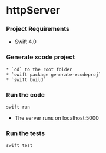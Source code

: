 # httpServer

### Project Requirements

* Swift 4.0

### Generate xcode project

```
* `cd` to the root folder
* `swift package generate-xcodeproj`
* `swift build`
```

### Run the code

```swift run```
* The server runs on localhost:5000

### Run the tests

```swift test```


